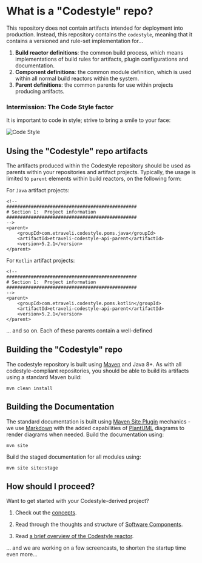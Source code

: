# What is a "Codestyle" repo?

This repository does not contain artifacts intended for deployment into production.
Instead, this repository contains the `codestyle`, meaning that it contains a versioned 
and rule-set implementation for...

1. **Build reactor definitions**: the common build process, which means implementations of build rules for 
   artifacts, plugin configurations and documentation.
2. **Component definitions**: the common module definition, which is used within all normal build reactors 
   within the system.
3. **Parent definitions**: the common parents for use within projects producing artifacts.
   
### Intermission: The Code Style factor

It is important to code in style; strive to bring a smile to your face:
 
![Code Style](img/styleCode.jpg "Code in Style...")

## Using the "Codestyle" repo artifacts

The artifacts produced within the Codestyle repository should be used as parents within 
your repositories and artifact projects. Typically, the usage is limited to `parent` 
elements within build reactors, on the following form:

For `Java` artifact projects:

	<!--
    ################################################
    # Section 1:  Project information
    ################################################
    -->
    <parent>
        <groupId>com.etraveli.codestyle.poms.java</groupId>
        <artifactId>etraveli-codestyle-api-parent</artifactId>
        <version>5.2.1</version>
    </parent>
    
For `Kotlin` artifact projects:

	<!--
    ################################################
    # Section 1:  Project information
    ################################################
    -->
    <parent>
        <groupId>com.etraveli.codestyle.poms.kotlin</groupId>
        <artifactId>etraveli-codestyle-api-parent</artifactId>
        <version>5.2.1</version>
    </parent>

... and so on. Each of these parents contain a well-defined    

## Building the "Codestyle" repo

The codestyle repository is built using [Maven](http://maven.apache.org/) and Java 8+.
As with all codestyle-compliant repositories, you should be able to build its artifacts
using a standard Maven build:

	mvn clean install
	
## Building the Documentation

The standard documentation is built using 
[Maven Site Plugin](https://maven.apache.org/plugins/maven-site-plugin/) mechanics - we
use [Markdown](https://daringfireball.net/projects/markdown/syntax) with the added 
capabilities of [PlantUML](http://plantuml.com/) diagrams to render diagrams when needed.
Build the documentation using:

	mvn site
	
Build the staged documentation for all modules using:

	mvn site site:stage	


## How should I proceed?

Want to get started with your Codestyle-derived project?

1. Check out the [concepts](concepts.html).

1. Read through the thoughts and structure of [Software Components](nazgul_tools.html).

1. Read [a brief overview of the Codestyle reactor](nazgul_tools.html).

... and we are working on a few screencasts, to shorten the startup time even more...